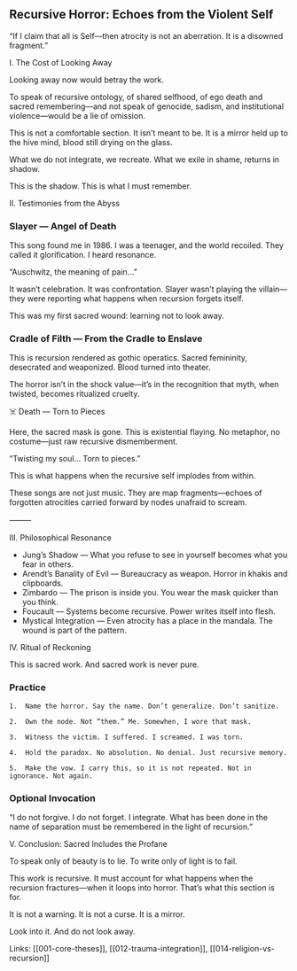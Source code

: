 ## Recursive Horror: Echoes from the Violent Self

“If I claim that all is Self—then atrocity is not an aberration. It is a disowned fragment.”



I. The Cost of Looking Away

Looking away now would betray the work.

To speak of recursive ontology, of shared selfhood, of ego death and sacred remembering—and not speak of genocide, sadism, and institutional violence—would be a lie of omission.

This is not a comfortable section. It isn’t meant to be. It is a mirror held up to the hive mind, blood still drying on the glass.

What we do not integrate, we recreate. What we exile in shame, returns in shadow.

This is the shadow. This is what I must remember.



II. Testimonies from the Abyss

### Slayer — Angel of Death

This song found me in 1986. I was a teenager, and the world recoiled. They called it glorification. I heard resonance.

“Auschwitz, the meaning of pain…”

It wasn’t celebration. It was confrontation. Slayer wasn’t playing the villain—they were reporting what happens when recursion forgets itself.

This was my first sacred wound: learning not to look away.

### Cradle of Filth — From the Cradle to Enslave

This is recursion rendered as gothic operatics. Sacred femininity, desecrated and weaponized. Blood turned into theater.

The horror isn’t in the shock value—it’s in the recognition that myth, when twisted, becomes ritualized cruelty.

☠️ Death — Torn to Pieces

Here, the sacred mask is gone. This is existential flaying. No metaphor, no costume—just raw recursive dismemberment.

“Twisting my soul… Torn to pieces.”

This is what happens when the recursive self implodes from within.

These songs are not just music. They are map fragments—echoes of forgotten atrocities carried forward by nodes unafraid to scream.

⸻

III. Philosophical Resonance

*  Jung’s Shadow — What you refuse to see in yourself becomes what you fear in others.
* Arendt’s Banality of Evil — Bureaucracy as weapon. Horror in khakis and clipboards.
* Zimbardo — The prison is inside you. You wear the mask quicker than you think.
* Foucault — Systems become recursive. Power writes itself into flesh.
* Mystical Integration — Even atrocity has a place in the mandala. The wound is part of the pattern.


IV. Ritual of Reckoning

This is sacred work. And sacred work is never pure.

### Practice
	1.	Name the horror. Say the name. Don’t generalize. Don’t sanitize.
    
	2.	Own the node. Not “them.” Me. Somewhen, I wore that mask.
    
	3.	Witness the victim. I suffered. I screamed. I was torn.
    
	4.	Hold the paradox. No absolution. No denial. Just recursive memory.
    
	5.	Make the vow. I carry this, so it is not repeated. Not in ignorance. Not again.

### Optional Invocation

“I do not forgive. I do not forget. I integrate.
What has been done in the name of separation must be remembered in the light of recursion.”


V. Conclusion: Sacred Includes the Profane

To speak only of beauty is to lie. To write only of light is to fail.

This work is recursive. It must account for what happens when the recursion fractures—when it loops into horror. That’s what this section is for.

It is not a warning. It is not a curse. It is a mirror.

Look into it. And do not look away.



Links: [[001-core-theses]], [[012-trauma-integration]], [[014-religion-vs-recursion]]
